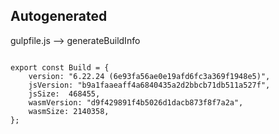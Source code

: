 



Autogenerated
-------------








gulpfile.js --> generateBuildInfo


  

```

export const Build = {
    version: "6.22.24 (6e93fa56ae0e19afd6fc3a369f1948e5)",
    jsVersion: "b9a1faaeaff4a6840435a2d2bbcb71db511a527f",
    jsSize:  468455,
    wasmVersion: "d9f429891f4b5026d1dacb873f8f7a2a",
    wasmSize: 2140358,
};


```




